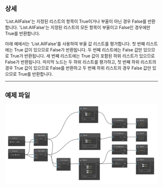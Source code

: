 ## 상세
'List.AllFalse'는 지정된 리스트의 항목이 True이거나 부울이 아닌 경우 False를 반환합니다. 'List.AllFalse'는 지정된 리스트의 모든 항목이 부울이고 False인 경우에만 True를 반환합니다.

아래 예에서는 'List.AllFalse'를 사용하여 부울 값 리스트를 평가합니다. 첫 번째 리스트에는 True 값이 있으므로 False가 반환됩니다. 두 번째 리스트에는 False 값만 있으므로 True가 반환됩니다. 세 번째 리스트에는 True 값이 포함된 하위 리스트가 있으므로 False가 반환됩니다. 마지막 노드는 두 하위 리스트를 평가하고, 첫 번째 하위 리스트의 경우 True 값이 있으므로 False를 반환하고 두 번째 하위 리스트의 경우 False 값만 있으므로 True를 반환합니다.
___
## 예제 파일

![List.AllFalse](./DSCore.List.AllFalse_img.jpg)
